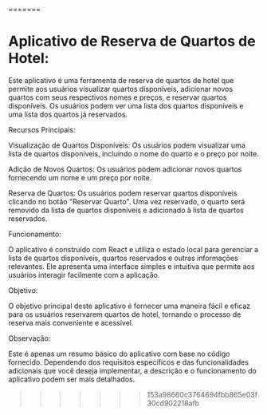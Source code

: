 =======
# Aplicativo de Reserva de Quartos de Hotel:

Este aplicativo é uma ferramenta de reserva de quartos de hotel que permite aos usuários visualizar quartos disponíveis, adicionar novos quartos com seus respectivos nomes e preços, e reservar quartos disponíveis. Os usuários podem ver uma lista dos quartos disponíveis e uma lista dos quartos já reservados.

Recursos Principais:

Visualização de Quartos Disponíveis: Os usuários podem visualizar uma lista de quartos disponíveis, incluindo o nome do quarto e o preço por noite.

Adição de Novos Quartos: Os usuários podem adicionar novos quartos fornecendo um nome e um preço por noite.

Reserva de Quartos: Os usuários podem reservar quartos disponíveis clicando no botão "Reservar Quarto". Uma vez reservado, o quarto será removido da lista de quartos disponíveis e adicionado à lista de quartos reservados.

Funcionamento:

O aplicativo é construído com React e utiliza o estado local para gerenciar a lista de quartos disponíveis, quartos reservados e outras informações relevantes. Ele apresenta uma interface simples e intuitiva que permite aos usuários interagir facilmente com a aplicação.

Objetivo:

O objetivo principal deste aplicativo é fornecer uma maneira fácil e eficaz para os usuários reservarem quartos de hotel, tornando o processo de reserva mais conveniente e acessível.

Observação:

Este é apenas um resumo básico do aplicativo com base no código fornecido. Dependendo dos requisitos específicos e das funcionalidades adicionais que você deseja implementar, a descrição e o funcionamento do aplicativo podem ser mais detalhados.
>>>>>>> 153a98660c3764694fbb865e03f30cd902218afb

